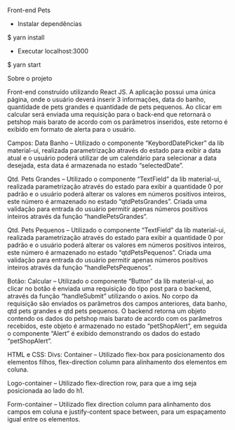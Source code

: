 Front-end Pets


- Instalar dependências 

$ yarn install

- Executar localhost:3000

$ yarn start


Sobre o projeto

Front-end construído utilizando React JS. A aplicação possui uma única página, onde o usuário deverá inserir 3 informações, data do banho, quantidade de pets grandes e quantidade de pets pequenos. Ao clicar em calcular será enviada uma requisição para o back-end que retornará o petshop mais barato de acordo com os parâmetros inseridos, este retorno é exibido em formato de alerta para o usuário.

Campos:
Data Banho – Utilizado o componente “KeybordDatePicker” da lib material-ui, realizada parametrização através do estado para exibir a data atual e o usuário poderá utilizar de um calendário para selecionar a data desejada, esta data é armazenada no estado “selectedDate”.

Qtd. Pets Grandes – Utilizado o componente “TextField” da lib material-ui, realizada parametrização através do estado para exibir a quantidade 0 por padrão e o usuário poderá alterar os valores em números positivos inteiros, este número é armazenado no estado “qtdPetsGrandes”. Criada uma validação para entrada do usuário permitir apenas números positivos inteiros através da função “handlePetsGrandes”.

Qtd. Pets Pequenos – Utilizado o componente “TextField” da lib material-ui, realizada parametrização através do estado para exibir a quantidade 0 por padrão e o usuário poderá alterar os valores em números positivos inteiros, este número é armazenado no estado “qtdPetsPequenos”. Criada uma validação para entrada do usuário permitir apenas números positivos inteiros através da função “handlePetsPequenos”.


Botão:
Calcular – Utilizado o componente “Button” da lib material-ui, ao clicar no botão é enviada uma requisição do tipo post para o backend, através da função “handleSubmit” utilizando o axios. No corpo da requisição são enviados os parâmetros dos campos anteriores, data banho, qtd pets grandes e qtd pets pequenos. O backend retorna um objeto contendo os dados do petshop mais barato de acordo com os parâmetros recebidos, este objeto é armazenado no estado “petShopAlert”, em seguida o componente “Alert” é exibido demonstrando os dados do estado “petShopAlert”.

HTML e CSS:
Divs:
Container – Utilizado flex-box para posicionamento dos elementos filhos, flex-direction column para alinhamento dos elementos em coluna.

Logo-container – Utilizado flex-direction row, para que a img seja posicionada ao lado do h1.

Form-container – Utilizado flex direction column para alinhamento dos campos em coluna e justify-content space between, para um espaçamento igual entre os elementos.


